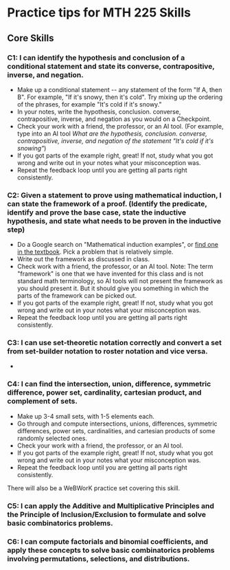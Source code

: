 # Practice tips for MTH 225 Skills 

## Core Skills 

### **C1**: I can identify the hypothesis and conclusion of a conditional statement and state its converse, contrapositive, inverse, and negation.

- Make up a conditional statement -- any statement of the form "If A, then B". For example, "If it's snowy, then it's cold". Try mixing up the ordering of the phrases, for example "It's cold if it's snowy." 
- In your notes, write the hypothesis, conclusion. converse, contrapositive, inverse, and negation as you would on a Checkpoint. 
- Check your work with a friend, the professor, or an AI tool. (For example, type into an AI tool *What are the hypothesis, conclusion. converse, contrapositive, inverse, and negation of the statement "It's cold if it's snowing"*)
- If you got parts of the example right, great! If not, study what you got wrong and write out in your notes what your misconception was. 
- Repeat the feedback loop until you are getting all parts right consistently. 



### **C2**: Given a statement to prove using mathematical induction, I can state the framework of a proof. (Identify the predicate, identify and prove the base case, state the inductive hypothesis, and state what needs to be proven in the inductive step)

- Do a Google search on "Mathematical induction examples", or [find one in the textbook](https://discrete.openmathbooks.org/dmoi3/sec_seq-induction.html). Pick a problem that is relatively simple. 
- Write out the framework as discussed in class. 
- Check work with a friend, the professor, or an AI tool. Note: The term "framework" is one that we have invented for this class and is not standard math terminology, so AI tools will not present the framework as you should present it. But it should give you something in which the parts of the framework can be picked out. 
- If you got parts of the example right, great! If not, study what you got wrong and write out in your notes what your misconception was. 
- Repeat the feedback loop until you are getting all parts right consistently. 

### **C3**: I can use set-theoretic notation correctly and convert a set from set-builder notation to roster notation and vice versa. 

- 

### **C4**: I can find the intersection, union, difference, symmetric difference, power set, cardinality, cartesian product, and complement of sets.

- Make up 3-4 small sets, with 1-5 elements each. 
- Go through and compute intersections, unions, differences, symmetric differences, power sets, cardinalities, and cartesian products of some randomly selected ones. 
- Check your work with a friend, the professor, or an AI tool. 
- If you got parts of the example right, great! If not, study what you got wrong and write out in your notes what your misconception was. 
- Repeat the feedback loop until you are getting all parts right consistently. 

There will also be a WeBWorK practice set covering this skill. 

### **C5**: I can apply the Additive and Multiplicative Principles and the Principle of Inclusion/Exclusion to formulate and solve basic combinatorics problems.



### **C6**: I can compute factorials and binomial coefficients, and apply these concepts to solve basic combinatorics problems involving permutations, selections, and distributions. 